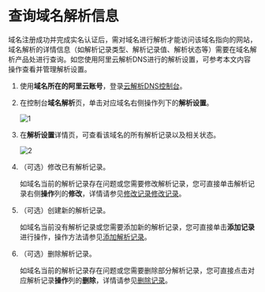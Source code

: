 # 查询域名解析信息

域名注册成功并完成实名认证后，需对域名进行解析才能访问该域名指向的网站，域名解析的详情信息（如解析记录类型、解析记录值、解析状态等）需要在域名解析产品处进行查询。如您使用阿里云解析DNS进行的解析设置，可参考本文内容操作查看并管理解析设置。

1.  使用**域名所在的阿里云账号**，登录[云解析DNS控制台](https://dns.console.aliyun.com/?spm=a2c4g.11186623.2.4.b27777e3CgRwJc)。

2.  在控制台**域名解析**页，单击对应域名右侧操作列下的**解析设置**。

    ![1](https://static-aliyun-doc.oss-accelerate.aliyuncs.com/assets/img/zh-CN/5902931261/p271555.png)

3.  在**解析设置**详情页，可查看该域名的所有解析记录以及相关状态。

    ![2](https://static-aliyun-doc.oss-accelerate.aliyuncs.com/assets/img/zh-CN/5902931261/p271556.png)

4.  （可选）修改已有解析记录。

    如域名当前的解析记录存在问题或您需要修改解析记录，您可直接单击解析记录右侧**操作**列的**修改**，详情请参见[修改记录](https://help.aliyun.com/document_detail/29727.html?spm=a2c4g.11174283.6.567.142e571fDfJkbs)[修改记录](https://www.alibabacloud.com/help/zh/doc-detail/29727.htm?)。

5.  （可选）创建新的解析记录。

    如域名当前没有解析记录或您需要添加新的解析记录，您可直接单击**添加记录**进行操作，操作方法请参见[添加解析记录](https://help.aliyun.com/knowledge_list/121109.html?spm=a2c4g.11186623.6.566.5c1328d4a6qzto)。

6.  （可选）删除解析记录。

    如域名当前的解析记录存在问题或您需要删除部分解析记录，您可直接点击对应解析记录**操作**列的**删除**，详情请参见[删除记录](https://help.aliyun.com/document_detail/29726.html?spm=a2c4g.11186623.6.568.9cc745ca7R46D6)。


